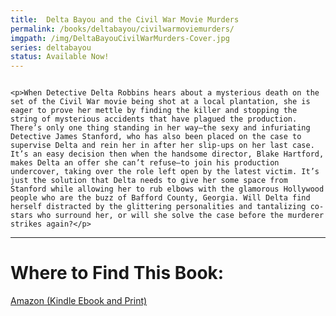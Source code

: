 ```yaml
---
title:  Delta Bayou and the Civil War Movie Murders
permalink: /books/deltabayou/civilwarmoviemurders/
imgpath: /img/DeltaBayouCivilWarMurders-Cover.jpg
series: deltabayou
status: Available Now!
---
```

<div class="row">
<div class="col-md-6"><img src="{{site.baseurl}}{{page.imgpath}}" alt="" /></div>
<div class="col-md-6">
	
	<p>When Detective Delta Robbins hears about a mysterious death on the set of the Civil War movie being shot at a local plantation, she is eager to prove her mettle by finding the killer and stopping the string of mysterious accidents that have plagued the production. There’s only one thing standing in her way—the sexy and infuriating Detective James Stanford, who has also been placed on the case to supervise Delta and rein her in after her slip-ups on her last case. It’s an easy decision then when the handsome director, Blake Hartford, makes Delta an offer she can’t refuse—to join his production undercover, taking over the role left open by the latest victim. It’s just the solution that Delta needs to give her some space from Stanford while allowing her to rub elbows with the glamorous Hollywood people who are the buzz of Bafford County, Georgia. Will Delta find herself distracted by the glittering personalities and tantalizing co-stars who surround her, or will she solve the case before the murderer strikes again?</p>
</div>
</div>
<hr />
<div class="list-group">
	<h1>Where to Find This Book:</h1>
<a class="list-group-item list-group-item-action list-group-item" href="https://www.amazon.com/Delta-Bayou-Murders-Murder-Mysteries/dp/1075755719/"><i class="fa fa-amazon" aria-hidden="true"></i> Amazon (Kindle Ebook and Print)</a>
</div>